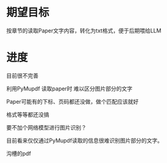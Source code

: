 # 期望目标

按章节的读取Paper文字内容，转化为txt格式，便于后期喂给LLM

# 进度

目前很不完善

利用PyMupdf 读取paper时 难以区分图片部分的文字

Paper可能有的下标、页码都还没做，做个匹配应该就好

格式等等都还没搞

要不加个网络模型进行图片识别？

目前看来仅仅通过PyMupdf读取的信息很难识别图片部分的文字。

沟槽的pdf


